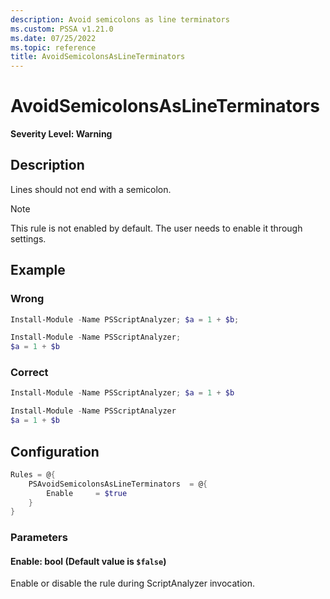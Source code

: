 ```yaml
---
description: Avoid semicolons as line terminators
ms.custom: PSSA v1.21.0
ms.date: 07/25/2022
ms.topic: reference
title: AvoidSemicolonsAsLineTerminators
---
```


# AvoidSemicolonsAsLineTerminators

**Severity Level: Warning**

## Description

Lines should not end with a semicolon.

> [!NOTE]
> This rule is not enabled by default. The user needs to enable it through settings.

## Example

### Wrong

```powershell
Install-Module -Name PSScriptAnalyzer; $a = 1 + $b;
```

```powershell
Install-Module -Name PSScriptAnalyzer;
$a = 1 + $b
```

### Correct

```powershell
Install-Module -Name PSScriptAnalyzer; $a = 1 + $b
```

```powershell
Install-Module -Name PSScriptAnalyzer
$a = 1 + $b
```

## Configuration

```powershell
Rules = @{
    PSAvoidSemicolonsAsLineTerminators  = @{
        Enable     = $true
    }
}
```

### Parameters

#### Enable: bool (Default value is `$false`)

Enable or disable the rule during ScriptAnalyzer invocation.
